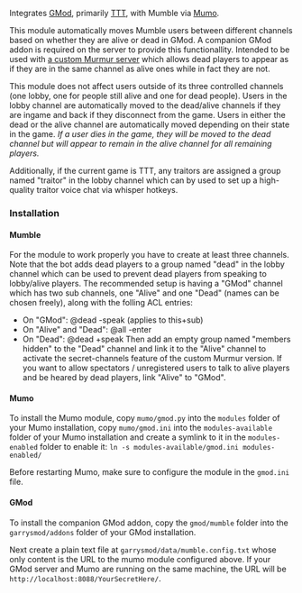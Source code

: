 Integrates [GMod], primarily [TTT], with Mumble via [Mumo].

This module automatically moves Mumble users between different channels based on whether they are alive or dead in GMod.
A companion GMod addon is required on the server to provide this functionallity.
Intended to be used with [a custom Murmur server](https://github.com/johni0702/mumble/tree/secret-channels) which allows dead players to appear as if they are in the same channel as alive ones while in fact they are not.

This module does not affect users outside of its three controlled channels (one lobby, one for people still alive and one for dead people).
Users in the lobby channel are automatically moved to the dead/alive channels if they are ingame and back if they disconnect from the game.
Users in either the dead or the alive channel are automatically moved depending on their state in the game. *If a user dies in the game, they will be moved to the dead channel but will appear to remain in the alive channel for all remaining players.*

Additionally, if the current game is TTT, any traitors are assigned a group named "traitor" in the lobby channel which can by used to set up a high-quality traitor voice chat via whisper hotkeys.

### Installation
#### Mumble
For the module to work properly you have to create at least three channels.
Note that the bot adds dead players to a group named "dead" in the lobby channel which can be used to prevent dead players from speaking to lobby/alive players.
The recommended setup is having a "GMod" channel which has two sub channels, one "Alive" and one "Dead" (names can be chosen freely), along with the folling ACL entries:
- On "GMod": @dead -speak (applies to this+sub)
- On "Alive" and "Dead": @all -enter
- On "Dead": @dead +speak
Then add an empty group named "members hidden" to the "Dead" channel and link it to the "Alive" channel to activate the secret-channels feature of the custom Murmur version.
If you want to allow spectators / unregistered users to talk to alive players and be heared by dead players, link "Alive" to "GMod".

#### Mumo
To install the Mumo module, copy `mumo/gmod.py` into the `modules` folder of your Mumo installation, copy `mumo/gmod.ini` into the `modules-available` folder of your Mumo installation and create a symlink to it in the `modules-enabled` folder to enable it: `ln -s modules-available/gmod.ini modules-enabled/`

Before restarting Mumo, make sure to configure the module in the `gmod.ini` file.

#### GMod
To install the companion GMod addon, copy the `gmod/mumble` folder into the `garrysmod/addons` folder of your GMod installation.

Next create a plain text file at `garrysmod/data/mumble.config.txt` whose only content is the URL to the mumo module configured above.
If your GMod server and Mumo are running on the same machine, the URL will be `http://localhost:8088/YourSecretHere/`.

[GMod]: https://gmod.facepunch.com/
[TTT]: http://ttt.badking.net/
[Mumo]: https://wiki.mumble.info/wiki/Mumo
